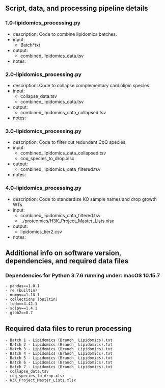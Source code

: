 ## Script, data, and processing pipeline details

### 1.0-lipidomics_processing.py
- description: Code to combine lipidomics batches.
- input:
    - Batch*txt
- output:
    - combined_lipidomics_data.tsv
- notes: 

### 2.0-lipidomics_processing.py
- description: Code to collapse complementary cardiolipin species.
- input:
    - collapse_data.tsv
    - combined_lipidomics_data.tsv
- output:
    - combined_lipidomics_data_collapsed.tsv
- notes: 

### 3.0-lipidomics_processing.py
- description: Code to filter out redundant CoQ species.
- input:
    - combined_lipidomics_data_collapsed.tsv
    - coq_species_to_drop.xlsx
- output:
    - combined_lipidomics_data_filtered.tsv
- notes:

### 4.0-lipidomics_processing.py
- description: Code to standardize KO sample names and drop growth WTs
- input:
    - combined_lipidomics_data_filtered.tsv
    - ../proteomics/H3K_Project_Master_Lists.xlsx
- output:
    - lipidomics_tier2.csv
- notes: 


## Additional info on software version, dependencies, and required data files

### Dependencies for Python 3.7.6 running under: macOS  10.15.7
    - pandas==1.0.1
    - re (builtin)
    - numpy==1.18.1
    - collections (builtin)
    - tqdm==4.42.1
    - scipy==1.4.1
    - glob2==0.7
    
## Required data files to rerun processing
    - Batch 1 - Lipidomics (Branch_ Lipidomics).txt
    - Batch 2 - Lipidomics (Branch_ Lipidomics).txt
    - Batch 3 - Lipidomics (Branch_ Lipidomics).txt
    - Batch 4 - Lipidomics (Branch_ Lipidomics).txt
    - Batch 5 - Lipidomics (Branch_ Lipidomics).txt
    - Batch 6 - Lipidomics (Branch_ Lipidomics).txt
    - Batch 7 - Lipidomics (Branch_ Lipidomics).txt
    - collapse_data.tsv
    - coq_species_to_drop.xlsx
    - H3K_Project_Master_Lists.xlsx